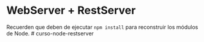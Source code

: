 # WebServer + RestServer

Recuerden que deben de ejecutar ```npm install``` para reconstruir los módulos de Node.
#   c u r s o - n o d e - r e s t s e r v e r  
 
